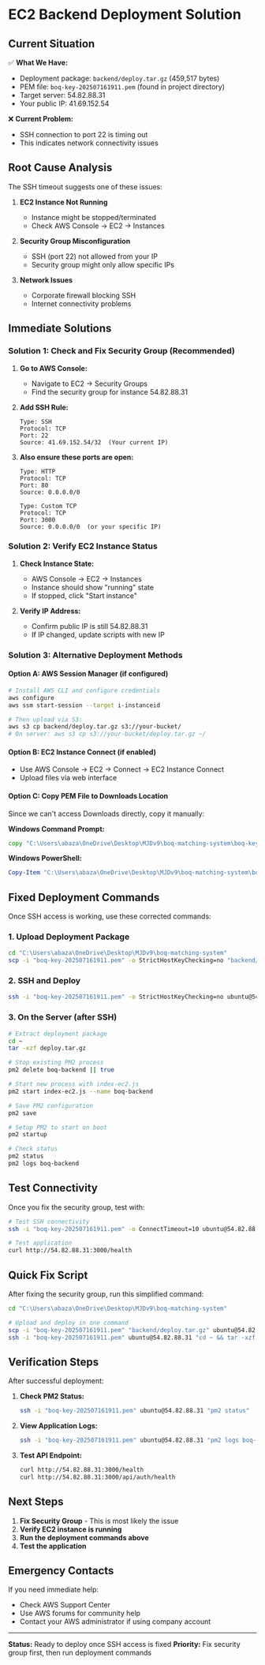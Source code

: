 # EC2 Backend Deployment Solution

## Current Situation

✅ **What We Have:**
- Deployment package: `backend/deploy.tar.gz` (459,517 bytes)
- PEM file: `boq-key-202507161911.pem` (found in project directory)
- Target server: 54.82.88.31
- Your public IP: 41.69.152.54

❌ **Current Problem:**
- SSH connection to port 22 is timing out
- This indicates network connectivity issues

## Root Cause Analysis

The SSH timeout suggests one of these issues:

1. **EC2 Instance Not Running**
   - Instance might be stopped/terminated
   - Check AWS Console → EC2 → Instances

2. **Security Group Misconfiguration**
   - SSH (port 22) not allowed from your IP
   - Security group might only allow specific IPs

3. **Network Issues**
   - Corporate firewall blocking SSH
   - Internet connectivity problems

## Immediate Solutions

### Solution 1: Check and Fix Security Group (Recommended)

1. **Go to AWS Console:**
   - Navigate to EC2 → Security Groups
   - Find the security group for instance 54.82.88.31

2. **Add SSH Rule:**
   ```
   Type: SSH
   Protocol: TCP
   Port: 22
   Source: 41.69.152.54/32  (Your current IP)
   ```

3. **Also ensure these ports are open:**
   ```
   Type: HTTP
   Protocol: TCP
   Port: 80
   Source: 0.0.0.0/0

   Type: Custom TCP
   Protocol: TCP
   Port: 3000
   Source: 0.0.0.0/0  (or your specific IP)
   ```

### Solution 2: Verify EC2 Instance Status

1. **Check Instance State:**
   - AWS Console → EC2 → Instances
   - Instance should show "running" state
   - If stopped, click "Start instance"

2. **Verify IP Address:**
   - Confirm public IP is still 54.82.88.31
   - If IP changed, update scripts with new IP

### Solution 3: Alternative Deployment Methods

#### Option A: AWS Session Manager (if configured)
```bash
# Install AWS CLI and configure credentials
aws configure
aws ssm start-session --target i-instanceid

# Then upload via S3:
aws s3 cp backend/deploy.tar.gz s3://your-bucket/
# On server: aws s3 cp s3://your-bucket/deploy.tar.gz ~/
```

#### Option B: EC2 Instance Connect (if enabled)
- Use AWS Console → EC2 → Connect → EC2 Instance Connect
- Upload files via web interface

#### Option C: Copy PEM File to Downloads Location
Since we can't access Downloads directly, copy it manually:

**Windows Command Prompt:**
```cmd
copy "C:\Users\abaza\OneDrive\Desktop\MJDv9\boq-matching-system\boq-key-202507161911.pem" "C:\Users\abaza\Downloads\backend-key.pem"
```

**Windows PowerShell:**
```powershell
Copy-Item "C:\Users\abaza\OneDrive\Desktop\MJDv9\boq-matching-system\boq-key-202507161911.pem" "C:\Users\abaza\Downloads\backend-key.pem"
```

## Fixed Deployment Commands

Once SSH access is working, use these corrected commands:

### 1. Upload Deployment Package
```bash
cd "C:\Users\abaza\OneDrive\Desktop\MJDv9\boq-matching-system"
scp -i "boq-key-202507161911.pem" -o StrictHostKeyChecking=no "backend/deploy.tar.gz" ubuntu@54.82.88.31:~/
```

### 2. SSH and Deploy
```bash
ssh -i "boq-key-202507161911.pem" -o StrictHostKeyChecking=no ubuntu@54.82.88.31
```

### 3. On the Server (after SSH)
```bash
# Extract deployment package
cd ~
tar -xzf deploy.tar.gz

# Stop existing PM2 process
pm2 delete boq-backend || true

# Start new process with index-ec2.js
pm2 start index-ec2.js --name boq-backend

# Save PM2 configuration
pm2 save

# Setup PM2 to start on boot
pm2 startup

# Check status
pm2 status
pm2 logs boq-backend
```

## Test Connectivity

Once you fix the security group, test with:

```bash
# Test SSH connectivity
ssh -i "boq-key-202507161911.pem" -o ConnectTimeout=10 ubuntu@54.82.88.31 "echo 'Connection successful!'"

# Test application
curl http://54.82.88.31:3000/health
```

## Quick Fix Script

After fixing the security group, run this simplified command:

```bash
cd "C:\Users\abaza\OneDrive\Desktop\MJDv9\boq-matching-system"

# Upload and deploy in one command
scp -i "boq-key-202507161911.pem" "backend/deploy.tar.gz" ubuntu@54.82.88.31:~/ && \
ssh -i "boq-key-202507161911.pem" ubuntu@54.82.88.31 "cd ~ && tar -xzf deploy.tar.gz && pm2 delete boq-backend || true && pm2 start index-ec2.js --name boq-backend && pm2 save && pm2 status"
```

## Verification Steps

After successful deployment:

1. **Check PM2 Status:**
   ```bash
   ssh -i "boq-key-202507161911.pem" ubuntu@54.82.88.31 "pm2 status"
   ```

2. **View Application Logs:**
   ```bash
   ssh -i "boq-key-202507161911.pem" ubuntu@54.82.88.31 "pm2 logs boq-backend --lines 50"
   ```

3. **Test API Endpoint:**
   ```bash
   curl http://54.82.88.31:3000/health
   curl http://54.82.88.31:3000/api/auth/health
   ```

## Next Steps

1. **Fix Security Group** - This is most likely the issue
2. **Verify EC2 instance is running**
3. **Run the deployment commands above**
4. **Test the application**

## Emergency Contacts

If you need immediate help:
- Check AWS Support Center
- Use AWS forums for community help
- Contact your AWS administrator if using company account

---

**Status:** Ready to deploy once SSH access is fixed
**Priority:** Fix security group first, then run deployment commands